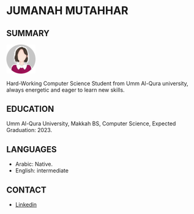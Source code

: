 # JUMANAH MUTAHHAR
## SUMMARY


<img src="Picture.jpg" width="15%" > 

Hard-Working Computer Science Student from Umm Al-Qura university, always energetic and eager to learn new skills. 


## EDUCATION 
Umm Al-Qura University, Makkah BS, 
Computer Science, Expected Graduation: 2023.

## LANGUAGES
* Arabic: Native.
* English: intermediate
  
## CONTACT
* [Linkedin](https://www.linkedin.com/in/%D8%AC%D9%85%D8%A7%D9%86%D8%A9-%D9%85%D8%B7%D9%87%D8%B1-a05139238/)
